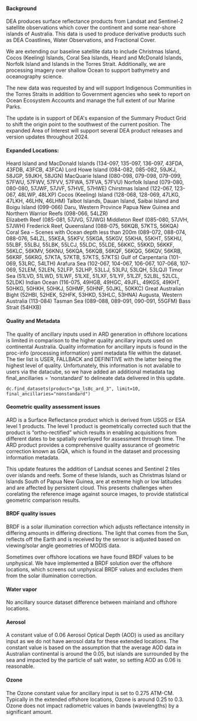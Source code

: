#### Background

DEA produces surface reflectance products from Landsat and Sentinel-2 satellite observations which cover the continent and some near-shore islands of Australia. This data is used to produce derivative products such as DEA Coastlines, Water Observations, and Fractional Cover.  

We are extending our baseline satellite data to include Christmas Island, Cocos (Keeling) Islands, Coral Sea Islands, Heard and McDonald Islands, Norfolk Island and Islands in the Torres Strait. Additionally, we are processing imagery over shallow Ocean to support bathymetry and oceanography science.  

The new data was requested by and will support Indigenous Communities in the Torres Straits in addition to Government agencies who seek to report on Ocean Ecosystem Accounts and manage the full extent of our Marine Parks. 

The update is in support of DEA's expansion of the Summary Product Grid to shift the origin point to the southwest of the current position. The expanded Area of Interest will support several DEA product releases and version updates throughout 2024.

#### Expanded Locations:  

Heard Island and MacDonald Islands (134-097, 135-097, 136-097, 43FDA, 43FDB, 43FCB, 43FCA) 
Lord Howe Island (084-082, 085-082, 59JKJ, 58JGP, 59JKH, 58JGN) 
MacQuarie Island (080-098, 079-098, 079-099, 57FWU, 57FWV, 57FVV, 57FWA, 57FVA, 57FVU) 
Norfolk Island (079-080, 080-080, 57JWF, 57JVF, 57HVE, 57HWE) 
Chirstmas Island (122-067, 123-067, 48LWP, 48LXP) 
Cocos (Keeling) Island (128-068, 128-069, 47LKG, 47LKH, 46LHN, 46LHM) 
Talbot Islands, Dauan Island, Saibai Island and Boigu Island (099-066) 
Daru, Western Province Papua New Guinea and Northern Warrior Reefs (098-066, 54LZR)  
Elizabeth Reef (085-081, 57JVG, 57JWG) 
Middleton Reef (085-080, 57JVH, 57JWH) 
Frederick Reef, Queensland (088-075, 56KQB, 57KTS, 56KQA) 
Coral Sea – Scenes with Ocean depth less than 200m (089-072, 088-074, 088-076, 54LZL, 55KEA, 55KFV, 55KGA, 55KGV, 55KHA, 55KHT, 55KHU, 55LBF, 55LBJ, 55LBK, 55LCJ, 55LDC, 55LDE, 56KKC, 55KKD, 56KKF, 56KLC, 56KMV, 56KNU, 56KQA, 56KQB, 56KQF, 56KQG, 56KQV, 56KRB, 56KRF, 56KRG, 57KTA, 57KTB, 57KTS, 57KTS) 
Gulf of Carpentaria (101-069, 53LRC, 54LTH) 
Arafura Sea (102-067, 104-067, 106-067, 107-068, 107-069, 52LEM, 52LEN, 52LFP, 52LHP, 53LLJ, 53LPJ, 53LQH, 53LQJ) 
Timor Sea (51LVD, 51LWD, 51LWF, 51LXE, 51LXF, 51LYF, 51LZF, 52LBL, 52LCL, 52LDK) 
Indian Ocean (116-075, 49HGB, 49HGC, 49JFL, 49KGS, 49KHT, 50HKG, 50HKH, 50HKJ, 50HMF, 50HNF, 50JKL, 50KKC) 
Great Australian Bight (52HBI, 52HEK, 52HFK, 53HKD, 53HLC, 53HNA) 
Augusta, Western Australia (113-084) 
Tasman Sea (089-088, 089-091, 090-091, 55GFM) 
Bass Strait (54HXB) 

#### Quality and Metadata 

The quality of ancillary inputs used in ARD generation in offshore locations is limited in comparison to the higher quality ancillary inputs used on continental Australia. Quality information for ancillary inputs is found in the proc-info (processing information) yaml metadata file within the dataset. The tier list is USER, FALLBACK and DEFINITIVE with the latter being the highest level of quality. Unfortunately, this information is not available to users via the datacube, so we have added an additional metadata tag final_ancillaries = 'nonstandard' to delineate data delivered in this update.  

    dc.find_datasets(product="ga_ls8c_ard_3", limit=10, final_ancillaries="nonstandard") 

#### Geometric quality assessment issues 

ARD is a Surface Reflectance product which is derived from USGS or ESA level 1 products. The level 1 product is geometrically corrected such that the product is “ortho-rectified” which results in enabling acquisitions from different dates to be spatially overlayed for assessment through time. The ARD product provides a comprehensive quality assurance of geometric correction known as GQA, which is found in the dataset and processing information metadata.  

This update features the addition of Landsat scenes and Sentinel 2 tiles over islands and reefs. Some of these Islands, such as Christmas Island or Islands South of Papua New Guinea, are at extreme high or low latitudes and are affected by persistent cloud. This presents challenges when corelating the reference image against source images, to provide statistical geometric comparison results.  

#### BRDF quality issues 

BRDF is a solar illumination correction which adjusts reflectance intensity in differing amounts in differing directions. The light that comes from the Sun, reflects off the Earth and is received by the sensor is adjusted based on viewing/solar angle geometries of MODIS data.   

Sometimes over offshore locations we have found BRDF values to be unphysical. We have implemented a BRDF solution over the offshore locations, which screens out unphysical BRDF values and excludes them from the solar illumination correction.  

#### Water vapor 

No ancillary source  dataset difference between mainland and offshore locations.  

#### Aerosol 

A constant value of 0.06 Aerosol Optical Depth (AOD) is used as ancillary input as we do not have aerosol data for these extended locations. The constant value is based on the assumption that the average AOD data in Australian continental is around the 0.05, but islands are surrounded by the sea and impacted by the particle of salt water, so setting AOD as 0.06 is reasonable.  

#### Ozone  

The Ozone constant value for ancillary input is set to 0.275 ATM-CM. Typically in the extended offshore locations, Ozone is around 0.25 to 0.3. Ozone does not impact radiometric values in bands (wavelengths) by a significant amount. 
